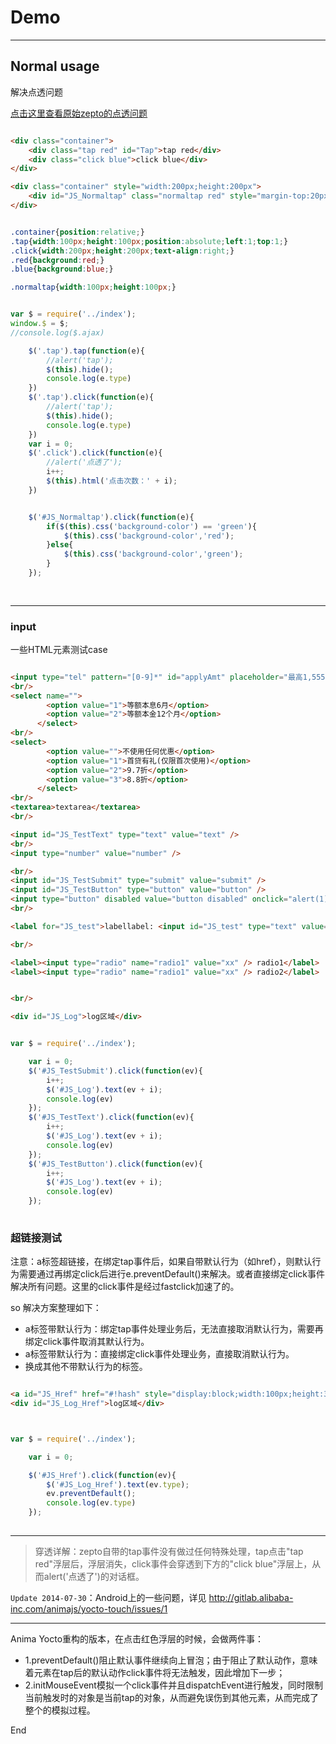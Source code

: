# Demo

---

## Normal usage

解决点透问题

<a href="strike-zepto.html">点击这里查看原始zepto的点透问题</a>


````html

<div class="container">
	<div class="tap red" id="Tap">tap red</div>
	<div class="click blue">click blue</div>
</div>

<div class="container" style="width:200px;height:200px">
	<div id="JS_Normaltap" class="normaltap red" style="margin-top:20px;">normal tap</div>
</div>


````

````css

.container{position:relative;}
.tap{width:100px;height:100px;position:absolute;left:1;top:1;}
.click{width:200px;height:200px;text-align:right;}
.red{background:red;}
.blue{background:blue;}

.normaltap{width:100px;height:100px;}
````


````javascript

var $ = require('../index');
window.$ = $;
//console.log($.ajax)

    $('.tap').tap(function(e){
    	//alert('tap');
    	$(this).hide();
    	console.log(e.type)
    })
    $('.tap').click(function(e){
    	//alert('tap');
    	$(this).hide();
    	console.log(e.type)
    })
    var i = 0;
    $('.click').click(function(e){
    	//alert('点透了');
    	i++;
    	$(this).html('点击次数：' + i);
    })


    $('#JS_Normaltap').click(function(e){
		if($(this).css('background-color') == 'green'){
    		$(this).css('background-color','red');
    	}else{
    		$(this).css('background-color','green');
    	}
    });
        
   

````

-------

### input

一些HTML元素测试case

````html

<input type="tel" pattern="[0-9]*" id="applyAmt" placeholder="最高1,555,000.00的金额" value="" maxlength="10">
<br/>
<select name="">
        <option value="1">等额本息6月</option>
        <option value="2">等额本金12个月</option>
      </select> 
<br/>
<select>
        <option value="">不使用任何优惠</option>
        <option value="1">首贷有礼(仅限首次使用)</option>
        <option value="2">9.7折</option>
        <option value="3">8.8折</option>
      </select> 
<br/>
<textarea>textarea</textarea>
<br/>

<input id="JS_TestText" type="text" value="text" />
<br/>
<input type="number" value="number" />

<br/>
<input id="JS_TestSubmit" type="submit" value="submit" />
<input id="JS_TestButton" type="button" value="button" />
<input type="button" disabled value="button disabled" onclick="alert(1)" />
<br/>

<label for="JS_test">labellabel: <input id="JS_test" type="text" value="input" /></label>

<br/>

<label><input type="radio" name="radio1" value="xx" /> radio1</label>
<label><input type="radio" name="radio1" value="xx" /> radio2</label>


<br/>

<div id="JS_Log">log区域</div>


````

````javascript

var $ = require('../index');

	var i = 0;
    $('#JS_TestSubmit').click(function(ev){
    	i++;
        $('#JS_Log').text(ev + i);
        console.log(ev)
    });
    $('#JS_TestText').click(function(ev){
    	i++;
        $('#JS_Log').text(ev + i);
        console.log(ev)
    });
    $('#JS_TestButton').click(function(ev){
    	i++;
        $('#JS_Log').text(ev + i);
        console.log(ev)
    });
    

````

### 超链接测试

注意：a标签超链接，在绑定tap事件后，如果自带默认行为（如href），则默认行为需要通过再绑定click后进行e.preventDefault()来解决。或者直接绑定click事件解决所有问题。这里的click事件是经过fastclick加速了的。

so 解决方案整理如下：

- a标签带默认行为：绑定tap事件处理业务后，无法直接取消默认行为，需要再绑定click事件取消其默认行为。
- a标签带默认行为：直接绑定click事件处理业务，直接取消默认行为。
- 换成其他不带默认行为的标签。


````html

<a id="JS_Href" href="#!hash" style="display:block;width:100px;height:30px;background:red;"></a>
<div id="JS_Log_Href">log区域</div>

````

````javascript


var $ = require('../index');

	var i = 0;

    $('#JS_Href').click(function(ev){
        $('#JS_Log_Href').text(ev.type);
        ev.preventDefault();
        console.log(ev.type)
    });        
    


````


------



> 穿透详解：zepto自带的tap事件没有做过任何特殊处理，tap点击"tap red"浮层后，浮层消失，click事件会穿透到下方的"click blue"浮层上，从而alert('点透了')的对话框。


`Update 2014-07-30`：Android上的一些问题，详见 http://gitlab.alibaba-inc.com/animajs/yocto-touch/issues/1

---------


Anima Yocto重构的版本，在点击红色浮层的时候，会做两件事：

- 1.preventDefault()阻止默认事件继续向上冒泡；由于阻止了默认动作，意味着元素在tap后的默认动作click事件将无法触发，因此增加下一步；
- 2.initMouseEvent模拟一个click事件并且dispatchEvent进行触发，同时限制当前触发时的对象是当前tap的对象，从而避免误伤到其他元素，从而完成了整个的模拟过程。



End